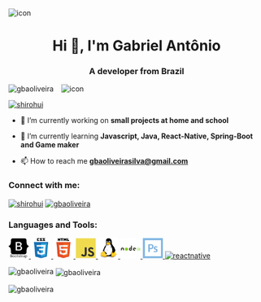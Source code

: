 
<img align="center" alt="icon" width="1000" src="https://64.media.tumblr.com/f565dd3f9d37ebaa150cf24a296e0182/tumblr_pagyz8cPfs1qkz08qo1_540.gif">
<h1 align="center">Hi 👋, I'm Gabriel Antônio</h1>
<h3 align="center">A developer from Brazil</h3>
<img align="right" alt="icon" width="400" src="https://i.imgur.com/HbVEkE3.gif">

<p align="left"> <img src="https://komarev.com/ghpvc/?username=gbaoliveira&label=Profile%20views&color=0e75b6&style=flat" alt="gbaoliveira" /> </p>

<p align="left"> <a href="https://twitter.com/shirohui" target="blank"><img src="https://img.shields.io/twitter/follow/shirohui?logo=twitter&style=for-the-badge" alt="shirohui" /></a> </p>

- 🔭 I’m currently working on **small projects at home and school**

- 🌱 I’m currently learning **Javascript, Java, React-Native, Spring-Boot and Game maker**

- 📫 How to reach me **gbaoliveirasilva@gmail.com**

<h3 align="left">Connect with me:</h3>
<p align="left">
<a href="https://twitter.com/shirohui" target="blank"><img align="center" src="https://raw.githubusercontent.com/rahuldkjain/github-profile-readme-generator/master/src/images/icons/Social/twitter.svg" alt="shirohui" height="30" width="40" /></a>
<a href="https://linkedin.com/in/gbaoliveira" target="blank"><img align="center" src="https://raw.githubusercontent.com/rahuldkjain/github-profile-readme-generator/master/src/images/icons/Social/linked-in-alt.svg" alt="gbaoliveira" height="30" width="40" /></a>
</p>

<h3 align="left">Languages and Tools:</h3>
<p align="left"> <a href="https://getbootstrap.com" target="_blank" rel="noreferrer"> <img src="https://raw.githubusercontent.com/devicons/devicon/master/icons/bootstrap/bootstrap-plain-wordmark.svg" alt="bootstrap" width="40" height="40"/> </a> <a href="https://www.w3schools.com/css/" target="_blank" rel="noreferrer"> <img src="https://raw.githubusercontent.com/devicons/devicon/master/icons/css3/css3-original-wordmark.svg" alt="css3" width="40" height="40"/> </a> <a href="https://www.w3.org/html/" target="_blank" rel="noreferrer"> <img src="https://raw.githubusercontent.com/devicons/devicon/master/icons/html5/html5-original-wordmark.svg" alt="html5" width="40" height="40"/> </a> <a href="https://developer.mozilla.org/en-US/docs/Web/JavaScript" target="_blank" rel="noreferrer"> <img src="https://raw.githubusercontent.com/devicons/devicon/master/icons/javascript/javascript-original.svg" alt="javascript" width="40" height="40"/> </a> <a href="https://www.linux.org/" target="_blank" rel="noreferrer"> <img src="https://raw.githubusercontent.com/devicons/devicon/master/icons/linux/linux-original.svg" alt="linux" width="40" height="40"/> </a> <a href="https://nodejs.org" target="_blank" rel="noreferrer"> <img src="https://raw.githubusercontent.com/devicons/devicon/master/icons/nodejs/nodejs-original-wordmark.svg" alt="nodejs" width="40" height="40"/> </a> <a href="https://www.photoshop.com/en" target="_blank" rel="noreferrer"> <img src="https://raw.githubusercontent.com/devicons/devicon/master/icons/photoshop/photoshop-line.svg" alt="photoshop" width="40" height="40"/> </a> <a href="https://reactnative.dev/" target="_blank" rel="noreferrer"> <img src="https://reactnative.dev/img/header_logo.svg" alt="reactnative" width="40" height="40"/> </a> </p>

<p><img align="left" src="https://github-readme-stats-sigma-five.vercel.app/api/top-langs?username=gbaoliveira&show_icons=true&locale=en&layout=compact" alt="gbaoliveira" /></p>
<p>&nbsp;<img align="center" src="https://github-readme-stats-sigma-five.vercel.app/api?username=gbaoliveira&show_icons=true&locale=en" alt="gbaoliveira" /></p>

<p><img align="center" src="https://github-readme-streak-stats.herokuapp.com/?user=gbaoliveira&" alt="gbaoliveira" /></p>


